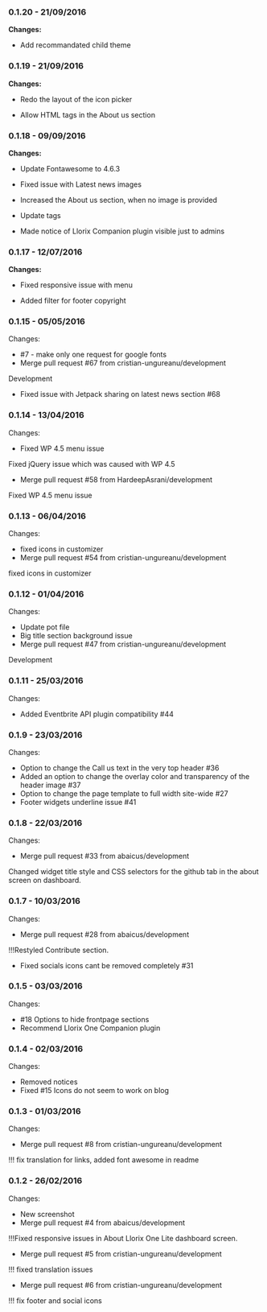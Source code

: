 
### 0.1.20 - 21/09/2016
**Changes:** 
- Add recommandated child theme

### 0.1.19 - 21/09/2016
**Changes:** 
- Redo the layout of the icon picker
- Allow HTML tags in the About us section

### 0.1.18 - 09/09/2016
**Changes:** 
- Update Fontawesome to 4.6.3
- Fixed issue with Latest news images
- Increased the About us section, when no image is provided
- Update tags
- Made notice of Llorix Companion plugin visible just to admins

### 0.1.17 - 12/07/2016
**Changes:** 
- Fixed responsive issue with menu
- Added filter for footer copyright


### 0.1.15 - 05/05/2016

 Changes: 


 * #7 - make only one request for google fonts
 * Merge pull request #67 from cristian-ungureanu/development

Development
 *  Fixed issue with Jetpack sharing on latest news section #68


### 0.1.14 - 13/04/2016

 Changes: 


 * Fixed WP 4.5 menu issue

Fixed jQuery issue which was caused with WP 4.5
 * Merge pull request #58 from HardeepAsrani/development

Fixed WP 4.5 menu issue


### 0.1.13 - 06/04/2016

 Changes: 


 * fixed icons in customizer
 * Merge pull request #54 from cristian-ungureanu/development

fixed icons in customizer


### 0.1.12 - 01/04/2016

 Changes: 


 * Update pot file
 * Big title section background issue
 * Merge pull request #47 from cristian-ungureanu/development

Development


### 0.1.11 - 25/03/2016

 Changes: 


 * Added Eventbrite API plugin compatibility #44


### 0.1.9 - 23/03/2016

 Changes: 


 * Option to change the Call us text in the very top header #36
 * Added an option to change the overlay color and transparency of the header image #37
 * Option to change the page template to full width site-wide #27
 * Footer widgets underline issue #41


### 0.1.8 - 22/03/2016

 Changes: 


 * Merge pull request #33 from abaicus/development

Changed widget title style and CSS selectors for the github tab in the about screen on dashboard.


### 0.1.7 - 10/03/2016

 Changes: 


 * Merge pull request #28 from abaicus/development

!!!Restyled Contribute section.
 * Fixed socials icons cant be removed completely  #31


### 0.1.5 - 03/03/2016

 Changes: 


 * #18 Options to hide frontpage sections
 * Recommend Llorix One Companion plugin


### 0.1.4 - 02/03/2016

 Changes: 


 * Removed notices
 * Fixed #15 Icons do not seem to work on blog


### 0.1.3 - 01/03/2016

 Changes: 


 * Merge pull request #8 from cristian-ungureanu/development

!!! fix translation for links, added font awesome in readme


### 0.1.2 - 26/02/2016

 Changes: 


 * New screenshot
 * Merge pull request #4 from abaicus/development

!!!Fixed responsive issues in About Llorix One Lite dashboard screen.
 * Merge pull request #5 from cristian-ungureanu/development

!!! fixed translation issues
 * Merge pull request #6 from cristian-ungureanu/development

!!! fix footer and social icons

